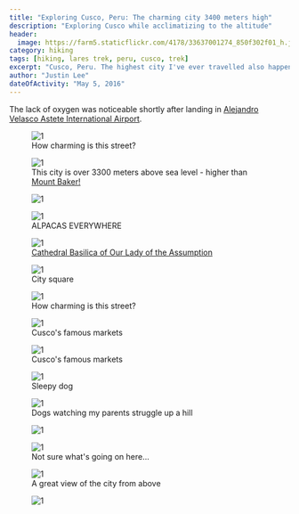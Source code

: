 ```yaml
---
title: "Exploring Cusco, Peru: The charming city 3400 meters high"
description: "Exploring Cusco while acclimatizing to the altitude"
header:
  image: https://farm5.staticflickr.com/4178/33637001274_850f302f01_h.jpg
category: hiking
tags: [hiking, lares trek, peru, cusco, trek]
excerpt: "Cusco, Peru. The highest city I've ever travelled also happens to be my favourite. If I could live anywhere in the world, I would choose Cusco."
author: "Justin Lee"
dateOfActivity: "May 5, 2016"
---
```


The lack of oxygen was noticeable shortly after landing in <a href="http://www.corpac.gob.pe/">Alejandro Velasco Astete International Airport</a>. 

<div class="map" id="cusco"></div>
<figure>
  <img data-original="https://farm5.staticflickr.com/4194/33668770443_6fc6734aff_h.jpg" alt="1" data-action="zoom" class="inline-image"/>
  <figcaption>How charming is this street?</figcaption>
</figure>
<figure>
  <img data-original="https://farm5.staticflickr.com/4183/33668770423_8b862478f1_h.jpg" alt="1" data-action="zoom" class="inline-image"/>
  <figcaption>This city is over 3300 meters above sea level - higher than <a href="http://chis.nrcan.gc.ca/images/volcano-volcan/img1060.jpg">Mount Baker!</a></figcaption>
</figure>
<figure>
  <img data-original="https://farm5.staticflickr.com/4162/33668770363_8df78a3f84_h.jpg" alt="1" data-action="zoom" class="inline-image"/>
  <figcaption></figcaption>
</figure>
<figure>
  <img data-original="https://farm5.staticflickr.com/4161/33668770323_f3c20f05e6_h.jpg" alt="1" data-action="zoom" class="inline-image"/>
  <figcaption>ALPACAS EVERYWHERE</figcaption>
</figure>
<figure>
  <img data-original="https://farm5.staticflickr.com/4183/33668770333_1f0a267bcd_h.jpg" alt="1" data-action="zoom" class="inline-image"/>
  <figcaption><a href="https://www.google.ca/maps/place/Cusco+Cathedral/@-13.5161843,-71.9800668,17z/data=!3m1!4b1!4m5!3m4!1s0x916dd6736d9ad797:0xf5950f9da0b14369!8m2!3d-13.5161895!4d-71.9778728">Cathedral Basilica of Our Lady of the Assumption</a></figcaption>
</figure>
<figure>
  <img data-original="https://farm5.staticflickr.com/4190/33668770273_3c983238d8_h.jpg" alt="1" data-action="zoom" class="inline-image"/>
  <figcaption>City square</figcaption>
</figure>
<figure>
  <img data-original="https://farm5.staticflickr.com/4155/33668770183_cdd0150072_h.jpg" alt="1" data-action="zoom" class="inline-image"/>
  <figcaption>How charming is this street?</figcaption>
</figure>
<figure>
  <img data-original="https://farm5.staticflickr.com/4174/33668770143_a17055e4e4_h.jpg" alt="1" data-action="zoom" class="inline-image"/>
  <figcaption>Cusco's famous markets</figcaption>
</figure>
<figure>
  <img data-original="https://farm5.staticflickr.com/4189/33668770093_1d96c9414f_h.jpg" alt="1" data-action="zoom" class="inline-image"/>
  <figcaption>Cusco's famous markets</figcaption>
</figure>
<figure>
  <img data-original="https://farm5.staticflickr.com/4193/33668770023_579b5a2c2b_h.jpg" alt="1" data-action="zoom" class="inline-image"/>
  <figcaption>Sleepy dog</figcaption>
</figure>
<figure>
  <img data-original="https://farm5.staticflickr.com/4186/33668769893_de2f1b615b_h.jpg" alt="1" data-action="zoom" class="inline-image"/>
  <figcaption>Dogs watching my parents struggle up a hill</figcaption>
</figure>
<figure>
  <img data-original="https://farm5.staticflickr.com/4190/33668769833_d6633194d1_h.jpg" alt="1" data-action="zoom" class="inline-image"/>
</figure>
<figure>
  <img data-original="https://farm5.staticflickr.com/4174/34318699732_1d307a632f_h.jpg" alt="1" data-action="zoom" class="inline-image"/>
  <figcaption>Not sure what's going on here...</figcaption>
</figure>
<figure>
  <img data-original="https://farm5.staticflickr.com/4155/33668769723_4c6bd43400_h.jpg" alt="1" data-action="zoom" class="inline-image"/>
  <figcaption>A great view of the city from above</figcaption>
</figure>
<figure>
  <img data-original="https://farm5.staticflickr.com/4172/34318699632_40234189f0_h.jpg" alt="1" data-action="zoom" class="inline-image"/>
</figure>

<script>
  function initMap() {
    var uluru = {lat: -13.516836, lng: -71.978817};
    var map = new google.maps.Map(document.getElementById('cusco'), {
      zoom: 6,
      center: uluru
    });
    var marker = new google.maps.Marker({
      position: uluru,
      map: map
    });
  }
</script>
<script async defer
src="https://maps.googleapis.com/maps/api/js?key=AIzaSyD5wgqszVxTRSuxb_LYGEy7TlSjuKHoisc&callback=initMap">
</script>